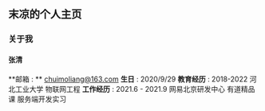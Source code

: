 ## 末凉的个人主页

### 关于我
#### 张清
**邮箱 : ** chuimoliang@163.com
**生日** : 2020/9/29
**教育经历** : 2018-2022 河北工业大学 物联网工程
**工作经历** : 2021.6 - 2021.9 网易北京研发中心 有道精品课 服务端开发实习
